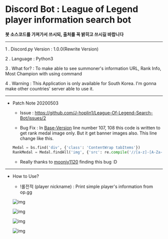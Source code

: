 Discord Bot : League of Legend player information search bot
===

**봇 소스코드를 가져가서 쓰시되, 출처를 꼭 밝히고 쓰시길 바랍니다**

***
1 . Discord.py Version : 1.0.0(Rewrite Version)

2 . Language : Python3

3 . What for? : To make able to see summoner's information URL, Rank Info, Most Champion with using command

4 . Warning  : This Application is only available for South Korea. I'm gonna make other countries' server able to use it.
***
- Patch Note 20200503
    
    - Issue : https://github.com/J-hoplin1/League-Of-Legend-Search-Bot/issues/2

    - Bug Fix : In [Base-Version](https://github.com/J-hoplin1/League-Of-Legend-Search-Bot/blob/Base-Version/lolSearchbot.py) line number 107, 108 this code is written to get rank medal image only. But it get banner images also. This line change like this.

    ```python
    Medal = bs.find('div', {'class': 'ContentWrap tabItems'})
    RankMedal = Medal.findAll('img', {'src': re.compile('//[a-z]-[A-Za-z].[A-Za-z].[A-Za-z]/[A-Za-z]/[A-Za-z]/[a-z0-9_]*.png')})
    ```

    - Really thanks to [moonjy1120](https://github.com/moonjy1120) finding this bug :D

***

- How to Use?

    - !롤전적 (player nickname) : Print simple player's information from op.gg
    

    ![img](https://github.com/J-hoplin1/League-Of-Legend-Search-Bot/blob/master/img/1.PNG?raw=true)

    ![img](https://github.com/J-hoplin1/League-Of-Legend-Search-Bot/blob/master/img/2.PNG?raw=true)
    
    ![img](https://github.com/J-hoplin1/League-Of-Legend-Search-Bot/blob/master/img/3.PNG?raw=true)
    
    ![img](https://github.com/J-hoplin1/League-Of-Legend-Search-Bot/blob/master/img/4.PNG)
